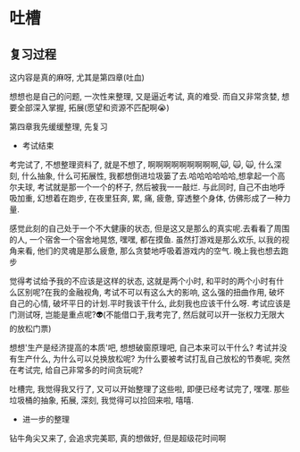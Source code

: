 # 吐槽

## 复习过程

这内容是真的麻呀, 尤其是第四章(吐血)

想想也是自己的问题, 一次性来整理, 又是逼近考试, 真的难受. 而自又非常贪婪, 想要全部深入掌握, 拓展(愿望和资源不匹配啊:sob:)

第四章我先缓缓整理, 先复习

- 考试结束

考完试了, 不想整理资料了, 就是不想了, 啊啊啊啊啊啊啊啊啊,:scream_cat:, :scream_cat:, :scream_cat:, 什么深刻, 什么抽象, 什么可拓展性, 我都想倒进垃圾篓了去.哈哈哈哈哈哈,想拿起一个高尔夫球, 考试就是那一个一个的杯子, 然后被我一一敲烂. 与此同时, 自己不由地呼吸加重, 幻想着在跑步, 在夜里狂奔, 累, 痛, 疲惫, 穿透整个身体, 仿佛形成了一种力量.

感觉此刻的自己处于一个不大健康的状态, 但是这又是那么的真实呢.去看看了周围的人, 一个宿舍一个宿舍地晃悠, 嘿嘿, 都在摸鱼. 虽然打游戏是那么欢乐, 以我的视角来看, 他们的灵魂是那么疲惫, 那么贪婪地呼吸着游戏内的空气. 晚上我也想去跑步

觉得考试给予我的不应该是这样的状态, 这就是两个小时, 和平时的两个小时有什么区别呢?在我的金融视角, 考试不可以有这么大的影响, 这么强的扭曲作用, 破坏自己的心情, 破坏平日的计划.平时我该干什么, 此刻我也应该干什么呀. 考试应该是门测试呀, 岂能是重点呢?:alien:(不能借口于,我考完了, 然后就可以开一张权力无限大的放松门票)

想想'生产是经济提高的本质'吧, 想想破窗原理吧, 自己本来可以干什么? 考试并没有生产什么, 为什么可以兑换放松呢? 为什么要被考试打乱自己放松的节奏呢, 突然在考试完, 给自己非常多的时间贪玩呢?

吐槽完, 我觉得我又行了, 又可以开始整理了这些啦, 即便已经考试完了, 嘿嘿. 那些垃圾桶的抽象, 拓展, 深刻, 我觉得可以捡回来啦, 嘻嘻.

- 进一步的整理

钻牛角尖又来了, 会追求完美耶, 真的想做好, 但是超级花时间啊
